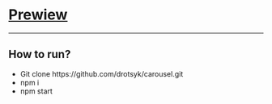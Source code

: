 <h1><a href="https://drotsyk.github.io/carousel/">Prewiew</a></h1>
<hr>
<h2>How to run?</h2>
<ul>
  <li>Git clone https://github.com/drotsyk/carousel.git</li>
  <li>npm i</li>
  <li>npm start</li>
</ul>